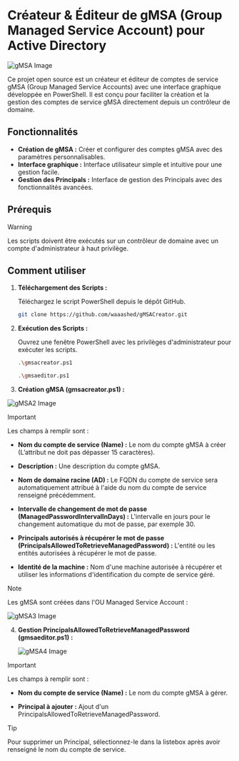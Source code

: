 # Créateur & Éditeur de gMSA (Group Managed Service Account) pour Active Directory

![gMSA Image](https://i.postimg.cc/TP7RPQf8/logogmsa.jpg) <!-- Remplacer ce lien par une image pertinente pour le projet -->

Ce projet open source est un créateur et éditeur de comptes de service gMSA (Group Managed Service Accounts) avec une interface graphique développée en PowerShell. Il est conçu pour faciliter la création et la gestion des comptes de service gMSA directement depuis un contrôleur de domaine.

## Fonctionnalités

- **Création de gMSA :** Créer et configurer des comptes gMSA avec des paramètres personnalisables.
- **Interface graphique :** Interface utilisateur simple et intuitive pour une gestion facile.
- **Gestion des Principals :** Interface de gestion des Principals avec des fonctionnalités avancées.

## Prérequis

> [!WARNING]
> Les scripts doivent être exécutés sur un contrôleur de domaine avec un compte d'administrateur à haut privilège.

## Comment utiliser

1. **Téléchargement des Scripts :**

   Téléchargez le script PowerShell depuis le dépôt GitHub.

   ```bash
   git clone https://github.com/waaashed/gMSACreator.git

2. **Exécution des Scripts :**

   Ouvrez une fenêtre PowerShell avec les privilèges d'administrateur pour exécuter les scripts.

   ```bash
   .\gmsacreator.ps1
   ```

   ```bash
   .\gmsaeditor.ps1

2. **Création gMSA (gmsacreator.ps1) :**

![gMSA2 Image](https://i.postimg.cc/7ZRsYTds/Capture.png)


> [!IMPORTANT]
> Les champs à remplir sont :

- **Nom du compte de service (Name) :** Le nom du compte gMSA à créer (L’attribut ne doit pas dépasser 15 caractères).

- **Description :** Une description du compte gMSA.

- **Nom de domaine racine (AD) :** Le FQDN du compte de service sera automatiquement attribué à l'aide du nom du compte de service renseigné précédemment.

- **Intervalle de changement de mot de passe (ManagedPasswordIntervalInDays) :** L'intervalle en jours pour le changement automatique du mot de passe, par exemple 30.

- **Principals autorisés à récupérer le mot de passe (PrincipalsAllowedToRetrieveManagedPassword) :** L'entité ou les entités autorisées à récupérer le mot de passe. 

- **Identité de la machine :** Nom d'une machine autorisée à récupérer et utiliser les informations d'identification du compte de service géré.
  

> [!NOTE]  
> Les gMSA sont créées dans l'OU Managed Service Account : 

![gMSA3 Image](https://i0.wp.com/azurecloudai.blog/wp-content/uploads/2024/01/6acaf-image-38.png)

4. **Gestion PrincipalsAllowedToRetrieveManagedPassword (gmsaeditor.ps1) :**

   ![gMSA4 Image](https://i.postimg.cc/WbbLCyNW/Capture.png)

   
> [!IMPORTANT]
> Les champs à remplir sont :

- **Nom du compte de service (Name) :** Le nom du compte gMSA à gérer.

- **Principal à ajouter :** Ajout d'un PrincipalsAllowedToRetrieveManagedPassword.
  
  
> [!TIP]
> Pour supprimer un Principal, sélectionnez-le dans la listebox après avoir renseigné le nom du compte de service.


